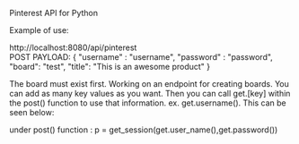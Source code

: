 Pinterest API for Python

Example of use:

http://localhost:8080/api/pinterest  
POST
PAYLOAD:
{
"username" : "username",
"password" : "password",
"board": "test",
"title": "This is an awesome product"
}

The board must exist first. Working on an endpoint for creating boards. You can add as many key values as you want. Then you can call get.[key] within the post() function to use that information. ex. get.username(). This can be seen below:

under post() function :  p = get_session(get.user_name(),get.password())
        
       


